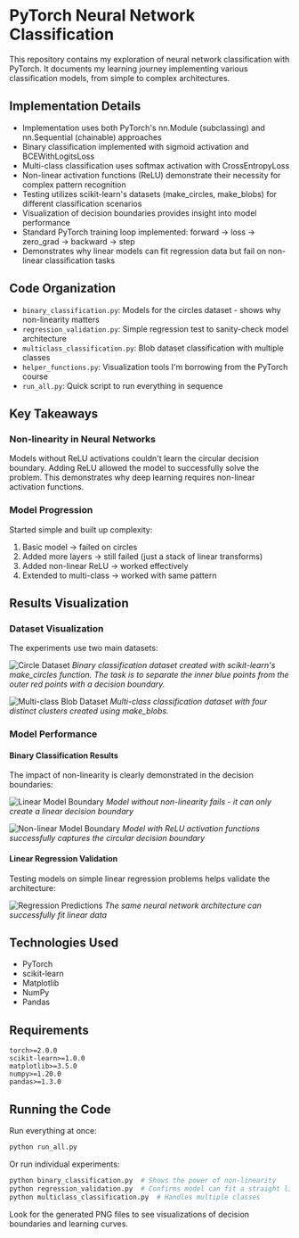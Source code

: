# PyTorch Neural Network Classification

This repository contains my exploration of neural network classification with PyTorch. It documents my learning journey implementing various classification models, from simple to complex architectures.

## Implementation Details

- Implementation uses both PyTorch's nn.Module (subclassing) and nn.Sequential (chainable) approaches
- Binary classification implemented with sigmoid activation and BCEWithLogitsLoss
- Multi-class classification uses softmax activation with CrossEntropyLoss
- Non-linear activation functions (ReLU) demonstrate their necessity for complex pattern recognition
- Testing utilizes scikit-learn's datasets (make_circles, make_blobs) for different classification scenarios
- Visualization of decision boundaries provides insight into model performance
- Standard PyTorch training loop implemented: forward → loss → zero_grad → backward → step
- Demonstrates why linear models can fit regression data but fail on non-linear classification tasks

## Code Organization

- `binary_classification.py`: Models for the circles dataset - shows why non-linearity matters
- `regression_validation.py`: Simple regression test to sanity-check model architecture
- `multiclass_classification.py`: Blob dataset classification with multiple classes
- `helper_functions.py`: Visualization tools I'm borrowing from the PyTorch course
- `run_all.py`: Quick script to run everything in sequence

## Key Takeaways

### Non-linearity in Neural Networks

Models without ReLU activations couldn't learn the circular decision boundary. Adding ReLU allowed the model to successfully solve the problem. This demonstrates why deep learning requires non-linear activation functions.

### Model Progression

Started simple and built up complexity:
1. Basic model → failed on circles
2. Added more layers → still failed (just a stack of linear transforms)
3. Added non-linear ReLU → worked effectively
4. Extended to multi-class → worked with same pattern

## Results Visualization

### Dataset Visualization
The experiments use two main datasets:

![Circle Dataset](images/circle_dataset.png)
*Binary classification dataset created with scikit-learn's make_circles function. The task is to separate the inner blue points from the outer red points with a decision boundary.*

![Multi-class Blob Dataset](images/multiclass_blob_dataset.png)
*Multi-class classification dataset with four distinct clusters created using make_blobs.*

### Model Performance

#### Binary Classification Results
The impact of non-linearity is clearly demonstrated in the decision boundaries:

![Linear Model Boundary](images/linear_model_boundary.png)
*Model without non-linearity fails - it can only create a linear decision boundary*

![Non-linear Model Boundary](images/nonlinear_model_boundary.png)
*Model with ReLU activation functions successfully captures the circular decision boundary*

#### Linear Regression Validation
Testing models on simple linear regression problems helps validate the architecture:

![Regression Predictions](images/regression_predictions.png)
*The same neural network architecture can successfully fit linear data*

## Technologies Used

- PyTorch
- scikit-learn
- Matplotlib
- NumPy
- Pandas

## Requirements

```
torch>=2.0.0
scikit-learn>=1.0.0
matplotlib>=3.5.0
numpy>=1.20.0
pandas>=1.3.0
```

## Running the Code

Run everything at once:
```bash
python run_all.py
```

Or run individual experiments:
```bash
python binary_classification.py  # Shows the power of non-linearity
python regression_validation.py  # Confirms model can fit a straight line
python multiclass_classification.py  # Handles multiple classes
```

Look for the generated PNG files to see visualizations of decision boundaries and learning curves.
